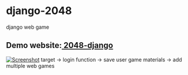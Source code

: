 # django-2048
django web game

<h2>Demo website:<a href="http://www.sunnytranslation.com"> 2048-django </a></h2>
<a href="/tito/2048/blob/master/screenshot.png" target="_blank"><img src="/tito/2048/raw/master/screenshot.png" alt="Screenshot" style="max-width:100%;"></a>
target -> login function
       -> save user game materials
       -> add multiple web games
       
